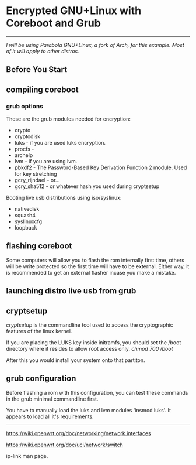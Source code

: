 # Encrypted GNU+Linux with Coreboot and Grub

---

*I will be using Parabola GNU+Linux, a fork of Arch, for this example. Most of it will apply to other distros.*

## Before You Start

## compiling coreboot

### grub options

These are the grub modules needed for encryption:

* crypto
* cryptodisk
* luks - if you are used luks encryption.
* procfs - 
* archelp
* lvm - if you are using lvm.
* pbkdf2 - The Password-Based Key Derivation Function 2 module. Used for key stretching
* gcry_rijndael - or...
* gcry_sha512 - or whatever hash you used during cryptsetup

Booting live usb distributions using iso/syslinux:

* nativedisk
* squash4 
* syslinuxcfg 
* loopback


## flashing coreboot

Some computers will allow you to flash the rom internally first time, others will be write protected so the first time will have to be external. 
Either way, it is recommended to get an external flasher incase you make a mistake.

## launching distro live usb from grub

## cryptsetup

*cryptsetup* is the commandline tool used to access the cryptographic features of the linux kernel.

If you are placing the LUKS key inside initramfs, you should set the /boot directory where it resides to allow root access only. *chmod 700 /boot*

After this you would install your system onto that partiton.

## grub configuration

Before flashing a rom with this configuration, you can test these commands in the grub minimal commandline first.

You have to manually load the luks and lvm modules 'insmod luks'. It appears to load all it's requirements.

---

https://wiki.openwrt.org/doc/networking/network.interfaces

https://wiki.openwrt.org/doc/uci/network/switch

ip-link man page.
